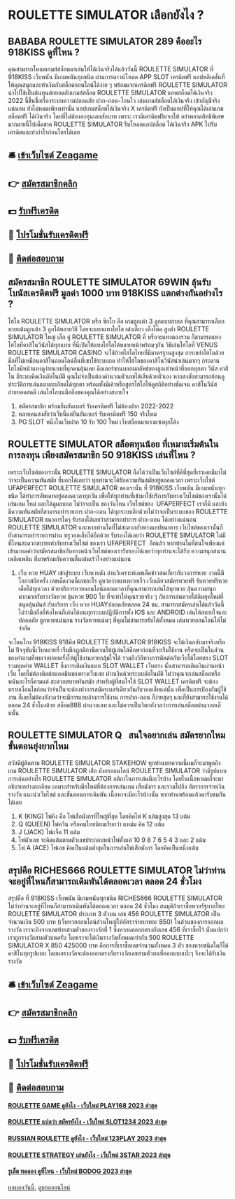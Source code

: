 # ROULETTE SIMULATOR เลือกยังไง ?
## BABABA ROULETTE SIMULATOR 289 คืออะไร 918KISS ดูที่ไหน ?
คุณสามารถโหลดเกมส์สล็อตมาเล่นให้ได้เงินจริงได้แล้ววันนี้ ROULETTE SIMULATOR ที่ 918KISS เว็บพนัน มีเกมพนันทุกชนิด ผ่านการดาวน์โหลด APP SLOT เครดิตฟรี แอปพลิเคชั่นที่ให้คุณสนุกและทำเงินกับสล็อตออนไลน์ได้ง่าย ๆ พร้อมแจกเครดิตฟรี ROULETTE SIMULATOR นำไปใช้เป็นต้นทุนต่อยอดกับเกมส์สล็อต ROULETTE SIMULATOR แอพสล็อตได้เงินจริง 2022 นี้ขึ้นชื่อเรื่องระบบความปลอดภัย ฝาก-ถอน-โอนไว เล่นเกมส์สล็อตได้เงินจริง เข้าบัญชีจริงแน่นอน ยังไม่หมดเพียงเท่านั้น แอปเกมสล็อตได้เงินจริง X เครดิตฟรี ยังเป็นแอปที่ให้คุณได้เล่นเกมสล็อตฟรี ได้เงินจริง โดยที่ไม่ต้องลงทุนเลยสักบาท เพราะ เรามีเครดิตฟรีแจกให้ อย่าพลาดสิทธิพิเศษมากมายนี้ไปเด็ดขาด ROULETTE SIMULATOR รีบโหลดแอปสล็อต ได้เงินจริง APK ไปรับเครดิตและทำกำไรก่อนใครได้เลย

## 🛎 [เข้าเว็บไซต์ Zeagame](https://bit.ly/3SdLNi2)
## 👉 [สมัครสมาชิกคลิก](https://bit.ly/3SdLNi2)
## 💵 [รับฟรีเครดิต](https://bit.ly/3dyRKHj)
## 👑 [โปรโมชั่นรับเครดิตฟรี](https://bit.ly/3dyRKHj)
## 📱 [ติดต่อสอบถาม](https://bit.ly/3dyRKHj)

## สมัครสมาชิก ROULETTE SIMULATOR 69WIN ลุ้นรับโบนัสเครดิตฟรี มูลค่า 1000 บาท 918KISS แตกต่างกันอย่างไร ?
ไฮโล ROULETTE SIMULATOR หรือ ซิกโบ คือ เกมลูกเต๋า 3 ลูกแบบสากล ที่คุณสามารถเลือกทายแต้มลูกเต้า 3 ลูกได้หลายวิธี โดยจะแยกแทงไฮโล เต๋าเดี่ยว เต็งโต๊ด สูงต่ำ ROULETTE SIMULATOR ใหญ่ เล็ก คู่ ROULETTE SIMULATOR คี่ หรือจะแทงตองรวม
ก็สามารถแทงไฮโลที่คาสิโนวีนัสได้ทุกแบบ ที่นี่เปิดให้แทงไฮโลได้หลายหน้าพร้อมๆกัน
วิธีเล่นไฮโลที่ VENUS ROULETTE SIMULATOR CASINO จะใช้ถ้วยไฮโลไทยที่มีมาตรฐานสูงสุด การเขย่าไฮโลด้วยมือที่ไม่เหมือนคาสิโนออนไลน์อื่นที่เขาใช้ระบบกด ทำให้ไฮโลของคาสิโนวีนัสน่าเล่นมากๆ กระดานไฮโลมีหน้าแทงดูง่ายแบบที่ทุกคนคุ้นเคย ดีลเลอร์ขานบอกผลลัพธ์ของลูกเต๋าหน้าที่ออกทุกตา
วีนัส คาสิโน มีระบบคิดเงินอัตโนมัติ คุณไม่จำเป็นต้องคำนวณตัวเลขได้เสียด้วยตัวเอง หากสงสัยสามารถย้อนดูประวัติการเล่นแบบละเอียดได้ทุกตา พร้อมทั้งมีเค้าหรือสูตรไฮโลให้ดูสถิติอย่างชัดเจน คาสิโนวีนัสถ่ายทอดสดดี เล่นไฮโลบนมือถือของคุณได้อย่างสบายใจ
1. สมัครสมาชิก พร้อมยืนยันเบอร์ รับเครดิตฟรี ไม่ต้องฝาก 2022-2022
2. หลายคนสงสัยว่าเว็บนี้แค่ยืนยันเบอร์ รับเครดิตฟรี 150 จริงไหม
3. PG SLOT หนึ่งในเว็บฝาก 10 รับ 100 ใหม่ เว็บสล็อตมาแรงแซงทุกโค้ง

## ROULETTE SIMULATOR สล็อตทุนน้อย ที่เหมาะเริ่มต้นในการลงทุน เพียงสมัครสมาชิก 50 918KISS เล่นที่ไหน ?
เพราะเว็บไซต์ของเรานั้น ROULETTE SIMULATOR ถือได้ว่าเป็นเว็บไซต์ที่ดีที่สุดที่เราเคยมีมาไม่ว่าจะเป็นความทันสมัย ที่บอกได้เลยว่า ทุกท่านจะได้รับความทันสมัยอยู่ตลอดเวลา เพราะเว็บไซต์ UFAPERFECT ROULETTE SIMULATOR ของเรานั้น ที่ 918KISS เว็บพนัน มีเกมพนันทุกชนิด ได้ทำการอัพเดทอยู่ตลอดเวลาทุกวัน เพื่อให้ทุกท่านที่เข้ามาใช้บริการกับทางเว็บไซต์ของเรานั้นได้เล่นเกม ใหม่ และได้ดูผลบอล ไม่ว่าจะเป็น ของวันไหน เว็บไซต์ของ  UFAPERFECT เราก็มี และยังมีความทันสมัยที่สามารถทำรายการ ฝาก-ถอน ได้ทุกระบบอีกด้วยไม่ว่าจะเป็นระบบของ ROULETTE SIMULATOR ธนาคารใดๆ รับรองได้เลยว่าสามารถทำการ ฝาก-ถอน ได้อย่างแน่นอน ROULETTE SIMULATOR และหากท่านใดที่ไม่สะดวกกับทางแอปธนาคาร เว็บไซต์ของเรานั้นก็ยังสามารถทำรายการผ่าน ทรูวอลเล็ทได้อีกด้วย รับรองได้เลยว่า ROULETTE SIMULATOR ไม่มีที่ไหนสะดวกสบายเท่ากับทางเว็บไซต์ ของเรา UFAPERFECT  อีกแล้ว หากท่านใดที่สนใจเพียงแค่เข้ามากดคำว่าสมัครสมาชิกกับทางหน้าเว็บไซต์ของเรารับรองได้เลยว่าทุกท่านจะได้รับ ความสนุกสนานเพลิดเพลิน ที่มาพร้อมกับความตื่นเต้นเร้าใจอย่างแน่นอน
1. เว็บ หวย HUAY เข้าสู่ระบบ เว็บหวยดัง อ่านวิเคราะห์เลขเด็ดข่าวสดเกี่ยวกับวงการหวย งวดนี้มีโอกาสอีกครั้ง เลขเด็ดงวดนี้เลขอะไร ดูหวยง่ายแทงหวยเร็ว เว็บเดียวสมัครหวยฟรี รับหวยฟรีหวยเด็ดได้ทุกเวลา ด้วยบริการหวยออนไลน์ตลอดเวลาที่คุณสามารถเล่นได้ทุกหวย ลุ้นความสนุกมากมายกับรางวัลหวย ลุ้นหวย 900 ใบ ที่จะทำให้คุณรวยจริง ๆ กับการเล่นหวยใต้ดินยุคใหม่ที่สนุกลุ้นมันส์ กับบริการ เว็บ หวย HUAYปลอดภัยตลอด 24 ชม. สามารถสมัครเล่นได้แล้ววันนี้ ไม่ว่ามือถือยี่ห้อไหนก็เล่นได้บนทุกระบบปฏิบัติการทั้ง IOS และ ANDROID เล่นได้สบายใจและปลอดภัย ถูกหวยแน่นอน รางวัลหวยแน่นๆ ที่คุณไม่สามารถรับได้ทั้งหมด เล่นหวยออนไลน์ได้ไม่จำกัด

จะโดนโกง 918KISS 918คีส ROULETTE SIMULATOR 918KISS จะได้เงินกลับมาจริงหรือไม่ ปัจจุบันนี้เว็บหลายที่ เริ่มมีกฎกติกาชัดเจนให้ผู้เล่นได้ศึกษาก่อนที่จะเริ่มใช้งาน หรือจะเป็นในส่วนของคำถามที่พบเจอบ่อยครั้งให้ผู้ใช้งานหายกลุ้มใจได้ รวมถึงวิถีทางการติดต่อกับเว็บได้โดยตรง SLOT รวมทุกค่าย WALLET ซึ่งการเติมเงินแบบ SLOT WALLET เว็บตรง นั้นสามารถเติมเงินผ่านหน้าเว็บ โดยไม่ต้องติดต่อแอดมินของทางเว็บเลย ฝากเงินด้วยระบบอัตโนมัติ ไม่ว่าคุณจะเล่นสล็อตหรือพนันอะไรก็ตามแต่ สะดวกสบายทันสมัย
สำหรับผู้ที่สนใจใช้ SLOT WALLET เครดิตฟรี จะต้องทราบเงื่อนไขก่อนว่าจำเป็นจะต้องทำการสมัครเบอร์เดียวกันกับวอลเล็ทแค่นั้น เพื่อเป็นการป้องกันผู้ใช้งาน ก็เลยไม่ต้องกังวลว่าจะมีการแอบอ้างการใช้งาน การฝาก-ถอน ก็ง่ายสุดๆ และก็ยังสามารถใช้งานได้ตลอด 24 ชั่วโมงด้วย สล็อต888 ผ่านวอเลท และไม่ควรเป็นวิตกกังวลว่าการเล่นสล็อตผ่านวอลเล็ทนั้น

## ROULETTE SIMULATOR Q   สนใจอยากเล่น สมัครยากไหม ขั้นตอนยุ่งยากไหม
สวัสดีผู้ติดตาม ROULETTE SIMULATOR STAKEHOW ทุกท่านบทความนี้ผมก็จะมาพูดถึงเกม ROULETTE SIMULATOR เสือ มังกรออนไลน์ ROULETTE SIMULATOR ว่ามีรูปแบบการเล่นอย่างไร ROULETTE SIMULATOR กติกาในการเล่นมีอะไรบ้าง โดยในเนื้อหาผมก็จะมาอธิบายอย่างละเอียด เหมาะสำหรับมือใหม่ที่ต้องการเล่นเกม เสือมังกร และรวมไปถึง อัตราการจ่ายเงินรางวัล แนะนำเว็บไซต์ และขั้นตอนการเดิมพัน เนื้อหาจะมีอะไรบ้างนั้น หากท่านพร้อมแล้วมารับชมกันได้เลย
1. K (KING) ไพ่คิง คือ ไพ่เสือมังกรที่ใหญ่ที่สุด โดยคิดไพ่ K แต้มสูงสุด 13 แต้ม
2. Q (QUEEN) ไพ่ควีน หรือคนไทยนิยมเรียกว่า แหม่ม คิด 12 แต้ม
3. J (JACK) ไพ่แจ็ค 11 แต้ม
4. ไพ่ตัวเลข จะคิดแต้มตามตัวเลขประกอบหน้าไพ่ตั้งแต่ 10 9 8 7 6 5 4 3 และ 2 แต้ม
5. ไพ่ A (ACE) ไพ่เอช คิดเป็นแต้มต่ำสุดในการเล่นไพ่เสือมังกร โดยคิดเป็นหนึ่งแต้ม

## สรุปคือ RICHES666 ROULETTE SIMULATOR ไม่ว่าท่านจะอยู่ที่ไหนก็สามารถเดิมพันได้ตลอดเวลา ตลอด 24 ชั่วโมง
สรุปคือ ที่ 918KISS เว็บพนัน มีเกมพนันทุกชนิด RICHES666 ROULETTE SIMULATOR ไม่ว่าท่านจะอยู่ที่ไหนก็สามารถเดิมพันได้ตลอดเวลา ตลอด 24 ชั่วโมง สมมุติถ้าเราซื้อหวยรัฐบาลไทย ROULETTE SIMULATOR ประเภท 3 ตัวบน เลข 456 ROULETTE SIMULATOR เป็นจำนวนเงิน 500 บาท (เว็บหวยออนไลน์ส่วนใหญ่ให้อัตราจ่ายบาทละ 850) ในส่วนของการออกผลรางวัล เราจะอิงจากเลขท้ายสามตัวของรางวัลที่ 1 ซึ่งหากผลออกตรงกับเลข 456 ที่เราซื้อไว้ นั่นแปลว่า เราถูกรางวัลสามตัวบนครับ โดยเราจะได้เงินรางวัลทั้งหมดเท่ากับ 500 ROULETTE SIMULATOR X 850 425000 บาท
คือการที่เราซื้อเลขจำนวนทั้งหมด 3 ตัว ของหวยชนิดใดก็ได้ คาสิโนทุกรูปแบบ โดยผลรางวัลจะต้องออกตรงกับรางวัลเลขสามตัวบนที่ออกแบบเป๊ะๆ จึงจะได้รับเงินรางวัล

## 🛎 [เข้าเว็บไซต์ Zeagame](https://bit.ly/3SdLNi2)
## 👉 [สมัครสมาชิกคลิก](https://bit.ly/3SdLNi2)
## 💵 [รับฟรีเครดิต](https://bit.ly/3dyRKHj)
## 👑 [โปรโมชั่นรับเครดิตฟรี](https://bit.ly/3dyRKHj)
## 📱 [ติดต่อสอบถาม](https://bit.ly/3dyRKHj)

#### [ROULETTE GAME ดูยังไง - เว็บใหม่ PLAY168 2023 ล่าสุด](https://atom.io/themes/roulette%20game%20ดูยังไง%20-%20เว็บใหม่%20play168%202023%20ล่าสุด)
#### [ROULETTE แปลว่า สมัครยังไง - เว็บใหม่ SLOT1234 2023 ล่าสุด](https://atom.io/themes/roulette%20แปลว่า%20สมัครยังไง%20-%20เว็บใหม่%20slot1234%202023%20ล่าสุด)
#### [RUSSIAN ROULETTE ดูยังไง - เว็บใหม่ 123PLAY 2023 ล่าสุด](https://atom.io/themes/russian%20roulette%20ดูยังไง%20-%20เว็บใหม่%20123play%202023%20ล่าสุด)
#### [ROULETTE STRATEGY เล่นยังไง - เว็บใหม่ 3STAR 2023 ล่าสุด](https://atom.io/themes/roulette%20strategy%20เล่นยังไง%20-%20เว็บใหม่%203star%202023%20ล่าสุด)
#### [รูเล็ต ทดลอง ดูที่ไหน - เว็บใหม่ BODOG 2023 ล่าสุด](https://atom.io/themes/รูเล็ต%20ทดลอง%20ดูที่ไหน%20-%20เว็บใหม่%20bodog%202023%20ล่าสุด)

[ผลบอลวันนี้](https://siamsport.tv "ผลบอลวันนี้"), [ดูบอลออนไลน์](https://siamsport.tv/ดูบอลสด "ดูบอลออนไลน์")